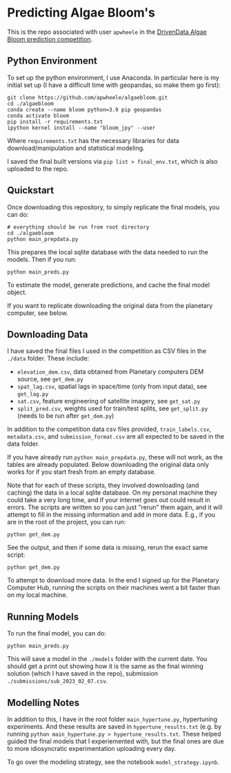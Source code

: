 # Predicting Algae Bloom's

This is the repo associated with user `apwheele` in the [DrivenData Algae Bloom prediction competition](https://www.drivendata.org/competitions/143/tick-tick-bloom/page/649/).

## Python Environment

To set up the python environment, I use Anaconda. In particular here is my initial set up (I have a difficult time with geopandas, so make them go first):

    git clone https://github.com/apwheele/algaebloom.git
    cd ./algaebloom
    conda create --name bloom python=3.9 pip geopandas
    conda activate bloom
    pip install -r requirements.txt
    ipython kernel install --name "bloom_jpy" --user

Where `requirements.txt` has the necessary libraries for data download/manipulation and statistical modeling.

I saved the final built versions via `pip list > final_env.txt`, which is also uploaded to the repo.

## Quickstart

Once downloading this repository, to simply replicate the final models, you can do:

    # everything should be run from root directory
    cd ./algaebloom 
    python main_prepdata.py

This prepares the local sqlite database with the data needed to run the models. Then if you run:

    python main_preds.py

To estimate the model, generate predictions, and cache the final model object.

If you want to replicate downloading the original data from the planetary computer, see below. 

## Downloading Data

I have saved the final files I used in the competition as CSV files in the `./data` folder. These include:

 - `elevation_dem.csv`, data obtained from Planetary computers DEM source, see `get_dem.py`
 - `spat_lag.csv`, spatial lags in space/time (only from input data), see `get_lag.py`
 - `sat.csv`, feature engineering of satellite imagery, see `get_sat.py`
 - `split_pred.csv`, weights used for train/test splits, see `get_split.py` (needs to be run after `get_dem.py`)

In addition to the competition data csv files provided, `train_labels.csv`, `metadata.csv`, and `submission_format.csv` are all expected to be saved in the data folder.

If you have already run `python main_prepdata.py`, these will not work, as the tables are already populated. Below downloading the original data only works for if you start fresh from an empty database.

Note that for each of these scripts, they involved downloading (and caching) the data in a local sqlite database. On my personal machine they could take a very long time, and if your internet goes out could result in errors. The scripts are written so you can just "rerun" them again, and it will attempt to fill in the missing information and add in more data. E.g., if you are in the root of the project, you can run:

    python get_dem.py

See the output, and then if some data is missing, rerun the exact same script:

    python get_dem.py

To attempt to download more data. In the end I signed up for the Planetary Computer Hub, running the scripts on their machines went a bit faster than on my local machine.

## Running Models

To run the final model, you can do:

    python main_preds.py

This will save a model in the `./models` folder with the current date. You should get a print out showing how it is the same as the final winning solution (which I have saved in the repo), submission `./submissions/sub_2023_02_07.csv`.

## Modelling Notes

In addition to this, I have in the root folder `main_hypertune.py`, hypertuning experiments. And these results are saved in `hypertune_results.txt` (e.g. by running `python main_hypertune.py > hypertune_results.txt`. These helped guided the final models that I experiemented with, but the final ones are due to more idiosyncratic experimentation uploading every day.

To go over the modeling strategy, see the notebook `model_strategy.ipynb`. 